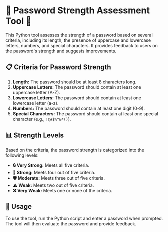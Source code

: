 # 🔐 Password Strength Assessment Tool 🔐

This Python tool assesses the strength of a password based on several criteria, including its length, the presence of uppercase and lowercase letters, numbers, and special characters. It provides feedback to users on the password's strength and suggests improvements.

## 📋 Criteria for Password Strength

1. **Length:** The password should be at least 8 characters long.
2. **Uppercase Letters:** The password should contain at least one uppercase letter (A-Z).
3. **Lowercase Letters:** The password should contain at least one lowercase letter (a-z).
4. **Numbers:** The password should contain at least one digit (0-9).
5. **Special Characters:** The password should contain at least one special character (e.g., `!@#$%^&*()`).

## 📊 Strength Levels

Based on the criteria, the password strength is categorized into the following levels:

- **🔒 Very Strong:** Meets all five criteria.
- **🔑 Strong:** Meets four out of five criteria.
- **🛡️ Moderate:** Meets three out of five criteria.
- **⚠️ Weak:** Meets two out of five criteria.
- **❌ Very Weak:** Meets one or none of the criteria.

## 🚀 Usage

To use the tool, run the Python script and enter a password when prompted. The tool will then evaluate the password and provide feedback.
